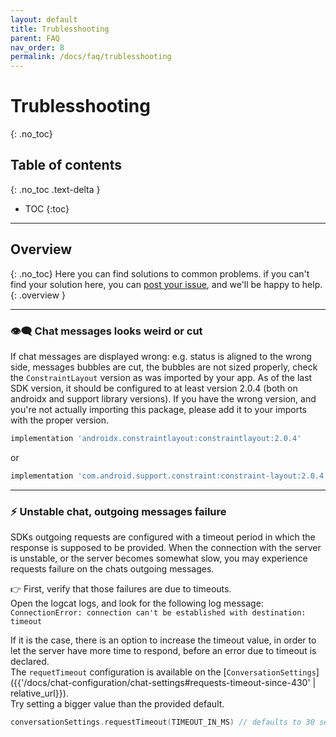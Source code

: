 ```yaml
---
layout: default
title: Trublesshooting 
parent: FAQ
nav_order: 8
permalink: /docs/faq/trublesshooting
---
```


# Trublesshooting
{: .no_toc}

## Table of contents
{: .no_toc .text-delta }

- TOC
{:toc}

---

## Overview
{: .no_toc}
Here you can find solutions to common problems.
if you can't find your solution here, you can [post your issue](), and we'll be happy to help.
{: .overview }

---

### 👁️‍🗨️ Chat messages looks weird or cut

If chat messages are displayed wrong: e.g. status is aligned to the wrong side, messages bubbles are cut, the bubbles are not sized properly,  check the `ConstraintLayout` version as was imported by your app. As of the last SDK version, it should be configured to at least version 2.0.4 (both on androidx and support library versions).
If you have the wrong version, and you're not actually importing this package, please add it to your imports with the proper version.
```gradle
implementation 'androidx.constraintlayout:constraintlayout:2.0.4'
```
or
```gradle
implementation 'com.android.support.constraint:constraint-layout:2.0.4'
```

---

### ⚡ Unstable chat, outgoing messages failure 
SDKs outgoing requests are configured with a timeout period in which the response is supposed to be provided.
When the connection with the server is unstable, or the server becomes somewhat slow, you may experience requests failure on the chats outgoing messages.   

👉 First, verify that those failures are due to timeouts.   
Open the logcat logs, and look for the following log message:   
`ConnectionError: connection can't be established with destination: timeout`

If it is the case, there is an option to increase the timeout value, in order to let the server have more time to respond, before an error due to timeout is declared.   
The `requetTimeout` configuration is available on the [`ConversationSettings`]({{'/docs/chat-configuration/chat-settings#requests-timeout-since-430' | relative_url}}).   
Try setting a bigger value than the provided default.

```kotlin
conversationSettings.requestTimeout(TIMEOUT_IN_MS) // defaults to 30 sec.
```

